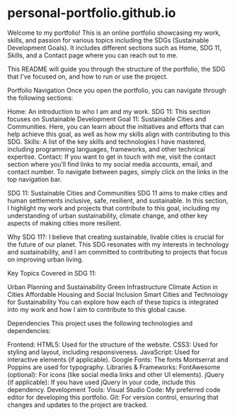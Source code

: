 # personal-portfolio.github.io
Welcome to my portfolio! This is an online portfolio showcasing my work, skills, and passion for various topics including the SDGs (Sustainable Development Goals). It includes different sections such as Home, SDG 11, Skills, and a Contact page where you can reach out to me.

This README will guide you through the structure of the portfolio, the SDG that I've focused on, and how to run or use the project.

Portfolio Navigation
Once you open the portfolio, you can navigate through the following sections:

Home: An introduction to who I am and my work.
SDG 11: This section focuses on Sustainable Development Goal 11: Sustainable Cities and Communities. Here, you can learn about the initiatives and efforts that can help achieve this goal, as well as how my skills align with contributing to this SDG.
Skills: A list of the key skills and technologies I have mastered, including programming languages, frameworks, and other technical expertise.
Contact: If you want to get in touch with me, visit the contact section where you’ll find links to my social media accounts, email, and contact number.
To navigate between pages, simply click on the links in the top navigation bar.

SDG 11: Sustainable Cities and Communities
SDG 11 aims to make cities and human settlements inclusive, safe, resilient, and sustainable. In this section, I highlight my work and projects that contribute to this goal, including my understanding of urban sustainability, climate change, and other key aspects of making cities more resilient.

Why SDG 11?: I believe that creating sustainable, livable cities is crucial for the future of our planet. This SDG resonates with my interests in technology and sustainability, and I am committed to contributing to projects that focus on improving urban living.

Key Topics Covered in SDG 11:

Urban Planning and Sustainability
Green Infrastructure
Climate Action in Cities
Affordable Housing and Social Inclusion
Smart Cities and Technology for Sustainability
You can explore how each of these topics is integrated into my work and how I aim to contribute to this global cause.

Dependencies
This project uses the following technologies and dependencies:

Frontend:
HTML5: Used for the structure of the website.
CSS3: Used for styling and layout, including responsiveness.
JavaScript: Used for interactive elements (if applicable).
Google Fonts: The fonts Montserrat and Poppins are used for typography.
Libraries & Frameworks:
FontAwesome (optional): For icons (like social media links and other UI elements).
jQuery (if applicable): If you have used jQuery in your code, include this dependency.
Development Tools:
Visual Studio Code: My preferred code editor for developing this portfolio.
Git: For version control, ensuring that changes and updates to the project are tracked.
